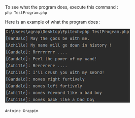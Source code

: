 To see what the program does, execute this command :  
`php TestProgram.php`

Here is an example of what the program does :

![](result_example.png)

`Antoine Grappin`